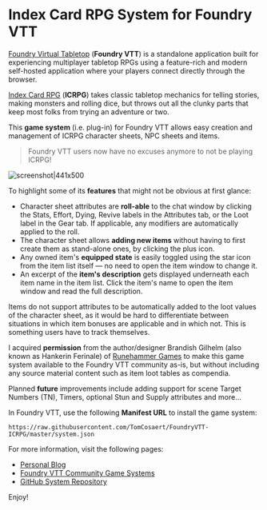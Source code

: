# Index Card RPG System for Foundry VTT

[Foundry Virtual Tabletop](https://foundryvtt.com/) (**Foundry VTT**) is a standalone application built for experiencing multiplayer tabletop RPGs using a feature-rich and modern self-hosted application where your players connect directly through the browser.

[Index Card RPG](https://www.icrpg.com/) (**ICRPG**) takes classic tabletop mechanics for telling stories, making monsters and rolling dice, but throws out all the clunky parts that keep most folks from trying an adventure or two.

This **game system** (i.e. plug-in) for Foundry VTT allows easy creation and management of ICRPG character sheets, NPC sheets and items.

> Foundry VTT users now have no excuses anymore to not be playing ICRPG!

![screenshot|441x500](https://raw.githubusercontent.com/TomCosaert/FoundryVTT-ICRPG/master/screenshot.png)

To highlight some of its **features** that might not be obvious at first glance:
- Character sheet attributes are **roll-able** to the chat window by clicking the Stats, Effort, Dying, Revive labels in the Attributes tab, or the Loot label in the Gear tab. If applicable, any modifiers are automatically applied to the roll.
- The character sheet allows **adding new items** without having to first create them as stand-alone ones, by clicking the plus icon.
- Any owned item's **equipped state** is easily toggled using the star icon from the item list itself — no need to open the item window to change it.
- An excerpt of the **item's description** gets displayed underneath each item name in the item list. Click the item's name to open the item window and read the full description.

Items do not support attributes to be automatically added to the loot values of the character sheet, as it would be hard to differentiate between situations in which item bonuses are applicable and in which not. This is something users have to track themselves.

I acquired **permission** from the author/designer Brandish Gilhelm (also known as Hankerin Ferinale) of [Runehammer Games](https://www.runehammer.online/) to make this game system available to the Foundry VTT community as-is, but without including any source material content such as item loot tables as compendia.

Planned **future** improvements include adding support for scene Target Numbers (TN), Timers, optional Stun and Supply attributes and more…

In Foundry VTT, use the following **Manifest URL** to install the game system:
```
https://raw.githubusercontent.com/TomCosaert/FoundryVTT-ICRPG/master/system.json
```

For more information, visit the following pages:
* [Personal Blog](https://alphacore.be/foundryvtt-icrpg/)
* [Foundry VTT Community Game Systems](https://foundry-vtt-community.github.io/wiki/Community-Game-Systems-In-Development/#index-card-rpg)
* [GitHub System Repository](https://github.com/TomCosaert/FoundryVTT-ICRPG/)

Enjoy!
